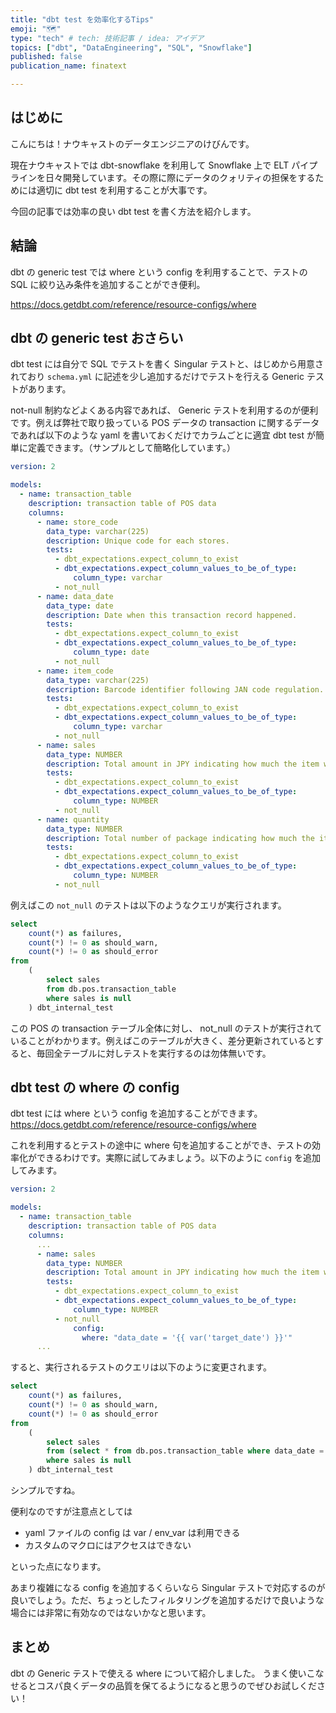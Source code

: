 ```yaml
---
title: "dbt test を効率化するTips"
emoji: "🗺️"
type: "tech" # tech: 技術記事 / idea: アイデア
topics: ["dbt", "DataEngineering", "SQL", "Snowflake"]
published: false
publication_name: finatext

---
```


## はじめに

こんにちは！ナウキャストのデータエンジニアのけびんです。

現在ナウキャストでは dbt-snowflake を利用して Snowflake 上で ELT パイプラインを日々開発しています。その際に際にデータのクォリティの担保をするためには適切に dbt test を利用することが大事です。

今回の記事では効率の良い dbt test を書く方法を紹介します。


## 結論

dbt の generic test では where という config を利用することで、テストの SQL に絞り込み条件を追加することができ便利。

https://docs.getdbt.com/reference/resource-configs/where


## dbt の generic test おさらい

dbt test には自分で SQL でテストを書く Singular テストと、はじめから用意されており `schema.yml` に記述を少し追加するだけでテストを行える Generic テストがあります。

not-null 制約などよくある内容であれば、 Generic テストを利用するのが便利です。例えば弊社で取り扱っている POS データの transaction に関するデータであれば以下のような yaml を書いておくだけでカラムごとに適宜 dbt test が簡単に定義できます。（サンプルとして簡略化しています。）


```yaml
version: 2

models:
  - name: transaction_table
    description: transaction table of POS data
    columns:
      - name: store_code
        data_type: varchar(225)
        description: Unique code for each stores.
        tests:
          - dbt_expectations.expect_column_to_exist
          - dbt_expectations.expect_column_values_to_be_of_type:
              column_type: varchar
          - not_null
      - name: data_date
        data_type: date
        description: Date when this transaction record happened.
        tests:
          - dbt_expectations.expect_column_to_exist
          - dbt_expectations.expect_column_values_to_be_of_type:
              column_type: date
          - not_null
      - name: item_code
        data_type: varchar(225)
        description: Barcode identifier following JAN code regulation.
        tests:
          - dbt_expectations.expect_column_to_exist
          - dbt_expectations.expect_column_values_to_be_of_type:
              column_type: varchar
          - not_null
      - name: sales
        data_type: NUMBER
        description: Total amount in JPY indicating how much the item was sold at the date.
        tests:
          - dbt_expectations.expect_column_to_exist
          - dbt_expectations.expect_column_values_to_be_of_type:
              column_type: NUMBER
          - not_null
      - name: quantity
        data_type: NUMBER
        description: Total number of package indicating how much the item was sold at the date.
        tests:
          - dbt_expectations.expect_column_to_exist
          - dbt_expectations.expect_column_values_to_be_of_type:
              column_type: NUMBER
          - not_null
```

例えばこの `not_null` のテストは以下のようなクエリが実行されます。

```sql
select
    count(*) as failures,
    count(*) != 0 as should_warn,
    count(*) != 0 as should_error
from
    (
        select sales
        from db.pos.transaction_table
        where sales is null
    ) dbt_internal_test
```

この POS の transaction テーブル全体に対し、 not_null のテストが実行されていることがわかります。例えばこのテーブルが大きく、差分更新されているとすると、毎回全テーブルに対しテストを実行するのは勿体無いです。



## dbt test の where の config

dbt test には where という config を追加することができます。
https://docs.getdbt.com/reference/resource-configs/where

これを利用するとテストの途中に where 句を追加することができ、テストの効率化ができるわけです。実際に試してみましょう。以下のように `config` を追加してみます。

```yaml
version: 2

models:
  - name: transaction_table
    description: transaction table of POS data
    columns:
      ...
      - name: sales
        data_type: NUMBER
        description: Total amount in JPY indicating how much the item was sold at the date.
        tests:
          - dbt_expectations.expect_column_to_exist
          - dbt_expectations.expect_column_values_to_be_of_type:
              column_type: NUMBER
          - not_null
              config:
                where: "data_date = '{{ var('target_date') }}'"
      ...
```

すると、実行されるテストのクエリは以下のように変更されます。

```sql
select
    count(*) as failures,
    count(*) != 0 as should_warn,
    count(*) != 0 as should_error
from
    (
        select sales
        from (select * from db.pos.transaction_table where data_date = '2025-02-01') dbt_subquery -- ここが変更される
        where sales is null
    ) dbt_internal_test
```

シンプルですね。


便利なのですが注意点としては

* yaml ファイルの config は var / env_var は利用できる
* カスタムのマクロにはアクセスはできない

といった点になります。

あまり複雑になる config を追加するくらいなら Singular テストで対応するのが良いでしょう。ただ、ちょっとしたフィルタリングを追加するだけで良いような場合には非常に有効なのではないかなと思います。



## まとめ

dbt の Generic テストで使える where について紹介しました。
うまく使いこなせるとコスパ良くデータの品質を保てるようになると思うのでぜひお試しください！